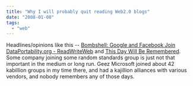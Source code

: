 ```yaml
---
title: "Why I will probably quit reading Web2.0 blogs"
date: "2008-01-08"
tags: 
  - "web"
---
```


Headlines/opinions like this -- [Bombshell: Google and Facebook Join DataPortability.org - ReadWriteWeb](http://www.readwriteweb.com/archives/goog-fb-data.php "Bombshell: Google and Facebook Join DataPortability.org - ReadWriteWeb") and [This Day Will Be Remembered](http://www.techcrunch.com/2008/01/08/this-day-will-be-remembered-facebook-google-and-plaxo-join-the-dataportability-workgroup/). Some company joining some random standards group is just not that important in the medium or long run. Geez Microsoft joined about 42 kabillion groups in my time there, and had a kajillion alliances with various vendors, and nobody remembers any of those days.
